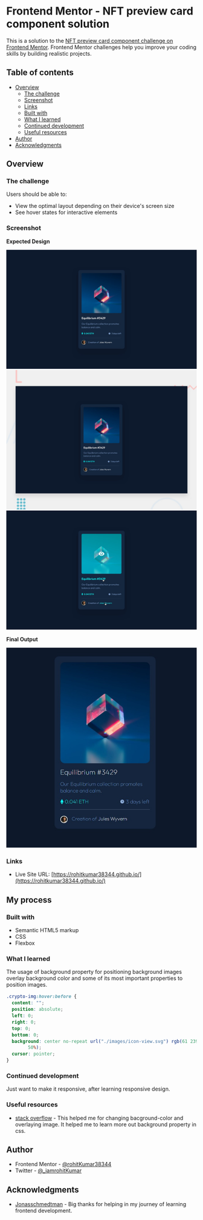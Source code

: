 # Frontend Mentor - NFT preview card component solution

This is a solution to the [NFT preview card component challenge on Frontend Mentor](https://www.frontendmentor.io/challenges/nft-preview-card-component-SbdUL_w0U). Frontend Mentor challenges help you improve your coding skills by building realistic projects.

## Table of contents

- [Overview](#overview)
  - [The challenge](#the-challenge)
  - [Screenshot](#screenshot)
  - [Links](#links)
  - [Built with](#built-with)
  - [What I learned](#what-i-learned)
  - [Continued development](#continued-development)
  - [Useful resources](#useful-resources)
- [Author](#author)
- [Acknowledgments](#acknowledgments)

## Overview

### The challenge

Users should be able to:

- View the optimal layout depending on their device's screen size
- See hover states for interactive elements

### Screenshot

**Expected Design**

![Expected](./design/desktop-design.jpg)
![Expected](./design/desktop-preview.jpg)
![Expected](./design/active-states.jpg)

**Final Output**

![Final result](./images/layout-screenshot.jpeg)

### Links

- Live Site URL: [https://rohitkumar38344.github.io/](https://rohitkumar38344.github.io/)

## My process

### Built with

- Semantic HTML5 markup
- CSS
- Flexbox

### What I learned

The usage of background property for positioning background images overlay background color and some of its most
important properties to position images.

```css
.crypto-img:hover:before {
  content: "";
  position: absolute;
  left: 0;
  right: 0;
  top: 0;
  bottom: 0;
  background: center no-repeat url("./images/icon-view.svg") rgb(61 239 232 /
        50%);
  cursor: pointer;
}
```

### Continued development

Just want to make it responsive, after learning responsive design.

### Useful resources

- [stack overflow](https://stackoverflow.com/questions/36679649/how-to-add-a-color-overlay-to-a-background-image) - This helped me for changing bacground-color and overlaying image. It helped me to learn more out background property in css.

## Author

- Frontend Mentor - [@rohitKumar38344](https://www.frontendmentor.io/profile/rohitKumar38344)
- Twitter - [@\_iamrohitKumar](https://twitter.com/_iamrohitKumar)

## Acknowledgments

- [Jonasschmedtman](https://twitter.com/jonasschmedtman) - Big thanks for helping in my journey of learning frontend development.

